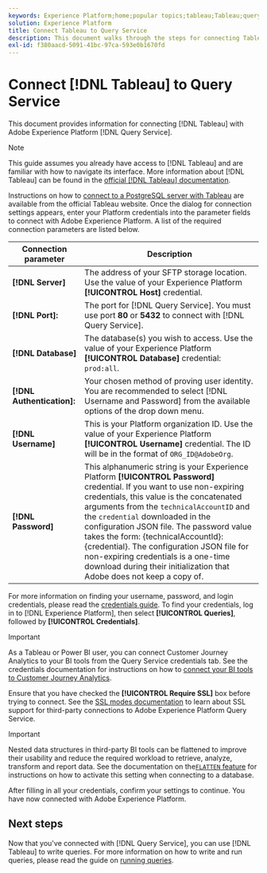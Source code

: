 ```yaml
---
keywords: Experience Platform;home;popular topics;tableau;Tableau;query service;Query service;connect to query service;
solution: Experience Platform
title: Connect Tableau to Query Service
description: This document walks through the steps for connecting Tableau with Adobe Experience Platform Query Service.
exl-id: f380aacd-5091-41bc-97ca-593e0b1670fd
---
```

# Connect [!DNL Tableau] to Query Service

This document provides information for connecting [!DNL Tableau] with Adobe Experience Platform [!DNL Query Service].

>[!NOTE]
>
> This guide assumes you already have access to [!DNL Tableau] and are familiar with how to navigate its interface. More information about [!DNL Tableau] can be found in the [official [!DNL Tableau] documentation](https://help.tableau.com/current/pro/desktop/en-us/default.htm).

Instructions on how to [connect to a PostgreSQL server with Tableau](https://help.tableau.com/current/pro/desktop/en-us/examples_postgresql.htm) are available from the official Tableau website. Once the dialog for connection settings appears, enter your Platform credentials into the parameter fields to connect with Adobe Experience Platform. A list of the required connection parameters are listed below. 

| Connection parameter  | Description |
|---|---|
| **[!DNL Server]** | The address of your SFTP storage location. Use the value of your Experience Platform **[!UICONTROL Host]** credential. |
| **[!DNL Port]:** | The port for [!DNL Query Service]. You must use port **80** or **5432** to connect with [!DNL Query Service].|
| **[!DNL Database]** | The database(s) you wish to access. Use the value of your Experience Platform **[!UICONTROL Database]** credential: `prod:all`.|
| **[!DNL Authentication]:** | Your chosen method of proving user identity. You are recommended to select [!DNL Username and Password] from the available options of the drop down menu. |
| **[!DNL Username]** | This is your Platform organization ID. Use the value of your Experience Platform **[!UICONTROL Username]** credential. The ID will be in the format of `ORG_ID@AdobeOrg`. |
| **[!DNL Password]** | This alphanumeric string is your Experience Platform **[!UICONTROL Password]** credential. If you want to use non-expiring credentials, this value is the concatenated arguments from the `technicalAccountID` and the `credential` downloaded in the configuration JSON file. The password value takes the form: {technicalAccountId}:{credential}. The configuration JSON file for non-expiring credentials is a one-time download during their initialization that Adobe does not keep a copy of. |

For more information on finding your username, password, and login credentials, please read the [credentials guide](../ui/credentials.md). To find your credentials, log in to [!DNL Experience Platform], then select **[!UICONTROL Queries]**, followed by **[!UICONTROL Credentials]**.

>[!IMPORTANT]
>
>As a Tableau or Power BI user, you can connect Customer Journey Analytics to your BI tools from the Query Service credentials tab. See the credentials documentation for instructions on how to [connect your BI tools to Customer Journey Analytics](../ui/credentials.md#connect-to-customer-journey-analytics).

Ensure that you have checked the **[!UICONTROL Require SSL]** box before trying to connect. See the [SSL modes documentation](./ssl-modes.md) to learn about SSL support for third-party connections to Adobe Experience Platform Query Service.
    
>[!IMPORTANT]
>
>Nested data structures in third-party BI tools can be flattened to improve their usability and reduce the required workload to retrieve, analyze, transform and report data. See the documentation on the[`FLATTEN` feature](../key-concepts/flatten-nested-data.md) for instructions on how to activate this setting when connecting to a database. 

After filling in all your credentials, confirm your settings to continue. You have now connected with Adobe Experience Platform.

## Next steps

Now that you've connected with [!DNL Query Service], you can use [!DNL Tableau] to write queries. For more information on how to write and run queries, please read the guide on [running queries](../best-practices/writing-queries.md).
